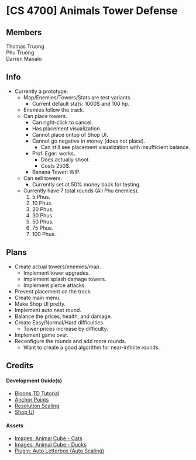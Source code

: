 # [CS 4700] Animals Tower Defense
## Members
Thomas Truong\
Phu Truong\
Darren Manalo

## Info
- Currently a prototype.
  - Map/Enemies/Towers/Stats are test variants.
    - Current default stats: 1000$ and 100 hp.
  - Enemies follow the track.
  - Can place towers.
    - Can right-click to cancel.
    - Has placement visualization.
    - Cannot place ontop of Shop UI.
    - Cannot go negative in money (does not place).
      - Can still see placement visualization with insufficient balance.
    - Prof. Eger: works.
      - Does actually shoot.
      - Costs 250$.
    - Banana Tower: WIP.
  - Can sell towers.
    - Currently set at 50% money back for testing.
  - Currently have 7 total rounds (All Phu enemies).
    1. 5 Phus.
    2. 10 Phus.
    3. 20 Phus.
    4. 30 Phus.
    5. 50 Phus.
    6. 75 Phus.
    7. 100 Phus.

## Plans
- Create actual towers/enemies/map.
  - Implement tower upgrades.
  - Implement splash damage towers.
  - Implement pierce attacks.
- Prevent placement on the track.
- Create main menu.
- Make Shop UI pretty.
- Implement auto next round.
- Balance the prices, health, and damage.
- Create Easy/Normal/Hard difficulties.
  - Tower prices increase by difficulty.
- Implement game over.
- Reconfigure the rounds and add more rounds.
  - Want to create a good algorithm for near-infinite rounds.

## Credits
#### Development Guide(s)
- [Bloons TD Tutorial](https://www.youtube.com/watch?v=Iy03ja20qz0)
- [Anchor Points](https://www.youtube.com/watch?v=jcw4cBJbvrc)
- [Resolution Scaling](https://www.youtube.com/watch?v=hXU-ZJb6GHw)
- [Shop UI](https://www.youtube.com/watch?v=1-_-716Ouy8)
#### Assets
- [Images: Animal Cube - Cats](https://assetstore.unity.com/packages/2d/animal-cube-cat-series-2d-asset-208164)
- [Images: Animal Cube - Ducks](https://assetstore.unity.com/packages/2d/animal-cube-duck-series-2d-asset-222908)
- [Plugin: Auto Letterbox (Auto Scaling)](https://assetstore.unity.com/packages/tools/camera/auto-letterbox-56814)